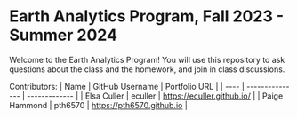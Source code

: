 # Earth Analytics Program, Fall 2023 - Summer 2024

Welcome to the Earth Analytics Program! You will use this repository to ask questions about the class and the homework, and join in class discussions.

Contributors:
| Name | GitHub Username | Portfolio URL |
| ---- | --------------- | ------------- |
| Elsa Culler | eculler | https://eculler.github.io/ |
| Paige Hammond | pth6570 | https://pth6570.github.io |
